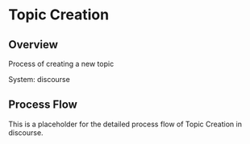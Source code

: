 # Topic Creation

## Overview

Process of creating a new topic

System: discourse

## Process Flow

This is a placeholder for the detailed process flow of Topic Creation in discourse.

